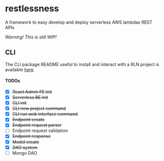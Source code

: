 # restlessness
A framework to easy develop and deploy serverless AWS lambdas REST APIs

*Warning! This is still WIP!*

## CLI

The CLI package README useful to install and interact with a RLN project is available [here](https://github.com/getapper/restlessness/tree/master/packages/restlessness-cli).

#### TODOs

- [x] ~~React Admin FE init~~
- [x] ~~Serverless BE init~~
- [x] ~~CLI init~~
- [x] ~~CLI new project command~~
- [x] ~~CLI run web interface command~~
- [x] ~~Endpoint create~~
- [x] ~~Endpoint request parser~~
- [ ] Endpoint request validation
- [x] ~~Endpoint response~~
- [x] ~~Model create~~
- [x] ~~DAO system~~
- [ ] Mongo DAO
